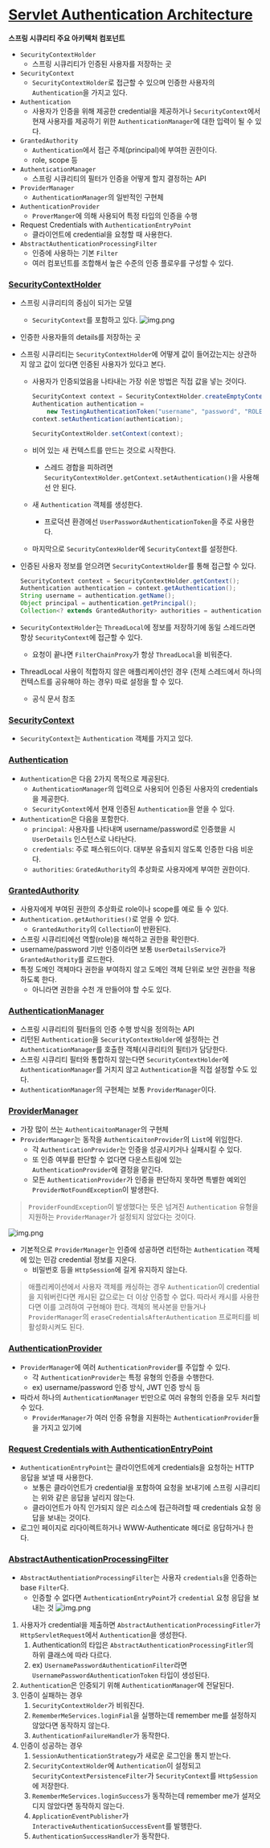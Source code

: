 # [Servlet Authentication Architecture](https://docs.spring.io/spring-security/reference/servlet/authentication/architecture.html)

**스프링 시큐리티 주요 아키텍처 컴포넌트**

- `SecurityContextHolder`
    - 스프링 시큐리티가 인증된 사용자를 저장하는 곳
- `SecurityContext`
    - `SecurityContextHolder`로 접근할 수 있으며 인증한 사용자의 `Authentication`을 가지고 있다.
- `Authentication`
    - 사용자가 인증을 위해 제공한 credential을 제공하거나 `SecurityContext`에서 현재 사용자를 제공하기 위한 `AuthenticationManager`에 대한 입력이 될 수 있다.
- `GrantedAuthority`
    - `Authentication`에서 접근 주체(principal)에 부여한 권한이다.
    - role, scope 등
- `AuthenticationManager`
    - 스프링 시큐리티의 필터가 인증을 어떻게 할지 결정하는 API
- `ProviderManager`
    - `AuthenticationManager`의 일반적인 구현체
- `AuthenticationProvider`
    - `ProverManger`에 의해 사용되어 특정 타입의 인증을 수행
- Request Credentials with `AuthenticationEntryPoint`
    - 클라이언트에 credential을 요청할 때 사용한다.
- `AbstractAuthenticationProcessingFilter`
    - 인증에 사용하는 기본 `Filter`
    - 여러 컴포넌트를 조합해서 높은 수준의 인증 플로우를 구성할 수 있다.

### [SecurityContextHolder](https://docs.spring.io/spring-security/reference/servlet/authentication/architecture.html#servlet-authentication-securitycontextholder)

- 스프링 시큐리티의 중심이 되가는 모델
  - `SecurityContext`를 포함하고 있다.
  ![img.png](../../../../../image/security_hoder.png)
- 인증한 사용자들의 details를 저장하는 곳
- 스프링 시큐리티는 `SecurityContextHolder`에 어떻게 값이 들어갔는지는 상관하지 않고 값이 있다면 인증된 사용자가 있다고 본다.
  - 사용자가 인증되었음을 나타내는 가장 쉬운 방법은 직접 값을 넣는 것이다.

    ```java
    SecurityContext context = SecurityContextHolder.createEmptyContext();
    Authentication authentication =
        new TestingAuthenticationToken("username", "password", "ROLE_USER");
    context.setAuthentication(authentication);
    
    SecurityContextHolder.setContext(context);
    ```

  - 비어 있는 새 컨텍스트를 만드는 것으로 시작한다.
    - 스레드 경합을 피하려면 `SecurityContextHolder.getContext.setAuthentication()`을 사용해선 안 된다.
  - 새 `Authentication` 객체를 생성한다.
    - 프로덕션 환경에선 `UserPasswordAuthenticationToken`을 주로 사용한다.
  - 마지막으로 `SecurityContexHolder`에 `SecurityContext`를 설정한다.
- 인증된 사용자 정보를 얻으려면 `SecurityContextHolder`를 통해 접근할 수 있다.

    ```java
    SecurityContext context = SecurityContextHolder.getContext();
    Authentication authentication = context.getAuthentication();
    String username = authentication.getName();
    Object principal = authentication.getPrincipal();
    Collection<? extends GrantedAuthority> authorities = authentication.getAuthorities();
    ```

- `SecurityContextHolder`는 `ThreadLocal`에 정보를 저장하기에 동일 스레드라면 항상 `SecurityContext`에 접근할 수 있다.
  - 요청이 끝나면 `FilterChainProxy`가 항상 `ThreadLocal`을 비워준다.
- ThreadLocal 사용이 적합하지 않은 애플리케이션인 경우 (전체 스레드에서 하나의 컨텍스트를 공유해야 하는 경우) 따로 설정을 할 수 있다.
  - 공식 문서 참조

### [SecurityContext](https://docs.spring.io/spring-security/reference/servlet/authentication/architecture.html#servlet-authentication-securitycontext)

- `SecurityContext`는 `Authentication` 객체를 가지고 있다.

### [Authentication](https://docs.spring.io/spring-security/reference/servlet/authentication/architecture.html#servlet-authentication-authentication)

- `Authentication`은 다음 2가지 목적으로 제공된다.
  - `AuthenticationManager`의 입력으로 사용되어 인증된 사용자의 credentials을 제공한다.
  - `SecurityContext`에서 현재 인증된 `Authentication`을 얻을 수 있다.
- `Authentication`은 다음을 포함한다.
  - `principal`: 사용자를 나타내며 username/password로 인증했을 시 `UserDetails` 인스턴스로 나타난다.
  - `credentials`: 주로 패스워드이다. 대부분 유츌되지 않도록 인증한 다음 비운다.
  - `authorities`: `GratedAuthority`의 추상화로 사용자에게 부여한 권한이다.

### [GrantedAuthority](https://docs.spring.io/spring-security/reference/servlet/authentication/architecture.html#servlet-authentication-granted-authority)

- 사용자에게 부여된 권한의 추상화로 role이나 scope를 예로 들 수 있다.
- `Authentication.getAuthorities()`로 얻을 수 있다.
  - `GrantedAuthority`의 `Collection`이 반환된다.
- 스프링 시큐리티에선 역할(role)을 해석하고 권한을 확인한다.
- username/password 기반 인증이라면 보통 `UserDetailsService`가 `GrantedAuthority`를 로드한다.
- 특정 도메인 객체마다 권한을 부여하지 않고 도메인 객체 단위로 보안 권한을 적용하도록 한다.
  - 아니라면 권한을 수천 개 만들어야 할 수도 있다.

### [AuthenticationManager](https://docs.spring.io/spring-security/reference/servlet/authentication/architecture.html#servlet-authentication-authenticationmanager)

- 스프링 시큐리티의 필터들의 인증 수행 방식을 정의하는 API
- 리턴된 `Authentication`을 `SecurityContextHolder`에 설정하는 건 `AuthenticationManager`를 호출한 객체(시큐리티의 필터)가 담당한다.
- 스프링 시큐리티 필터와 통합하지 않는다면 `SecurityContextHolder`에 `AuthenticationManager`를 거치지 않고 `Authentication`을 직접 설정할 수도 있다.
- `AuthenticationManager`의 구현체는 보통 `ProviderManager`이다.

### [ProviderManager](https://docs.spring.io/spring-security/reference/servlet/authentication/architecture.html#servlet-authentication-providermanager)

- 가장 많이 쓰는 `AuthenticaitonManager`의 구현체
- `ProviderManager`는 동작을 `AuthenticaitonProvider`의 `List`에 위임한다.
  - 각 `AuthenticationProvider`는 인증을 성공시키거나 실패시킬 수 있다.
  - 또 인증 여부를 판단할 수 없다면 다운스트림에 있는 `AuthenticationProvider`에 결정을 맡긴다.
  - 모든 `AuthenticationProvider`가 인증을 판단하지 못하면 특별한 예외인 `ProviderNotFoundException`이 발생한다.

> `ProviderFoundException`이 발생했다는 뜻은 넘겨진 `Authentication` 유형을 지원하는 `ProviderManager`가 설정되지 않았다는 것이다.

![img.png](../../../../../image/providermanager.png)

- 기본적으로 `ProviderManager`는 인증에 성공하면 리턴하는 `Authentication` 객체에 있는 민감 credential 정보를 지운다.
  - 비밀번호 등을 `HttpSession`에 길게 유지하지 않는다.

> 애플리케이션에서 사용자 객체를 캐싱하는 경우 `Authentication`이 credential을 지워버린다면 캐시된 값으로는 더 이상 인증할 수 없다. 따라서 캐시를 사용한다면 이를 고려하여 구현해야 한다. 객체의 복사본을 만들거나 `ProviderManager`의 `eraseCredentialsAfterAuthentication` 프로퍼티를 비활성화시켜도 된다.
>

### [AuthenticationProvider](https://docs.spring.io/spring-security/reference/servlet/authentication/architecture.html#servlet-authentication-authenticationprovider)

- `ProviderManager`에 여러 `AuthenticationProvider`를 주입할 수 있다.
  - 각 `AuthenticationProvider`는 특정 유형의 인증을 수행한다.
  - ex) username/password 인증 방식, JWT 인증 방식 등
- 따라서 하나의 `AuthenticationManager` 빈만으로 여러 유형의 인증을 모두 처리할 수 있다.
  - `ProviderManager`가 여러 인증 유형을 지원하는 `AuthenticationProvider`들을 가지고 있기에

### [Request Credentials with AuthenticationEntryPoint](https://docs.spring.io/spring-security/reference/servlet/authentication/architecture.html#servlet-authentication-authenticationentrypoint)

- `AuthenticationEntryPoint`는 클라이언트에게 credentials을 요청하는 HTTP 응답을 보낼 때 사용한다.
  - 보통은 클라이언트가 credential을 포함하여 요청을 보내기에 스프링 시큐리티는 위와 같은 응답을 날리지 않는다.
  - 클라이언트가 아직 인가되지 않은 리소스에 접근하려할 때 credentials 요청 응답을 보내는 것이다.
- 로그인 페이지로 리다이렉트하거나 WWW-Authenticate 헤더로 응답하거나 한다.

### [AbstractAuthenticationProcessingFilter](https://docs.spring.io/spring-security/reference/servlet/authentication/architecture.html#servlet-authentication-abstractprocessingfilter)

- `AbstractAuthentiationProcessingFilter`는 사용자 `credentials`을 인증하는 base `Filter`다.
  - 인증할 수 없다면 `AuthenticationEntryPoint`가 `credential` 요청 응답을 보내는 것
![img.png](../../../../../image/abstractauthenticationprocessingfilter.png)
1. 사용자가 credential을 제출하면 `AbstractAuthenticationProcessingFitler`가 `HttpServletRequest`에서 `Authentication`을 생성한다.
   1. Authentication의 타입은 `AbstractAuthenticationProcessingFitler`의 하위 클래스에 따라 다르다.
   2. ex) `UsernamePasswordAuthenticationFilter`라면 `UsernamePasswordAuthenticationToken` 타입이 생성된다.
2. `Authentication`은 인증되기 위해 `AuthenticationManager`에 전달된다.
3. 인증이 실패하는 경우
   1. `SecurityContextHolder`가 비워진다.
   2. `RememberMeServices.loginFial`을 실행하는데 remember me를 설정하지 않았다면 동작하지 않는다.
   3. `AuthenticationFailureHandler`가 동작한다.
4. 인증이 성공하는 경우
   1. `SessionAuthenticationStrategy`가 새로운 로그인을 통지 받는다.
   2. `SecurityContextHolder`에 `Authentication`이 설정되고 `SecurityContextPersistenceFilter`가 `SecurityContext`를 `HttpSession`에 저장한다.
   3. `RememberMeServices.loginSuccess`가 동작하는데 remember me가 설저오디지 않았다면 동작하지 않는다.
   4. `ApplicationEventPublisher`가 `InteractiveAuthenticationSuccessEvent`를 발행한다.
   5. `AuthenticationSuccessHandler`가 동작한다.
